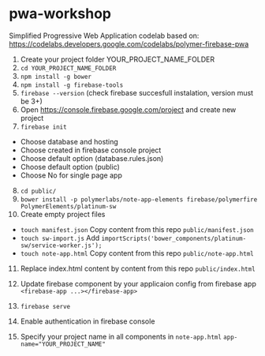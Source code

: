 # pwa-workshop
Simplified Progressive Web Application codelab based on:
https://codelabs.developers.google.com/codelabs/polymer-firebase-pwa
1. Create your project folder YOUR_PROJECT_NAME_FOLDER
2. `cd YOUR_PROJECT_NAME_FOLDER`
3. `npm install -g bower`
4. `npm install -g firebase-tools`
5. `firebase --version` (check firebase succesfull instalation, version must be 3+)
6. Open https://console.firebase.google.com/project and create new project
7. `firebase init`
  * Choose database and hosting
  * Choose created in firebase console project
  * Choose default option (database.rules.json)
  * Choose default option (public)
  * Choose No for single page app
8. `cd public/`
9. `bower install -p polymerlabs/note-app-elements firebase/polymerfire PolymerElements/platinum-sw`
10. Create empty project files
  * `touch manifest.json`
     Copy content from this repo `public/manifest.json`
  * `touch sw-import.js`
     Add `importScripts('bower_components/platinum-sw/service-worker.js');`
  * `touch note-app.html`
     Copy content from this repo `public/note-app.html`
11. Replace index.html content by content from this repo `public/index.html`
12. Update firebase component by your applicaion config from firebase app
    `<firebase-app ...></firebase-app>`

13. `firebase serve`
14. Enable authentication in firebase console
15. Specify your project name in all components in `note-app.html`
    `app-name="YOUR_PROJECT_NAME"`
